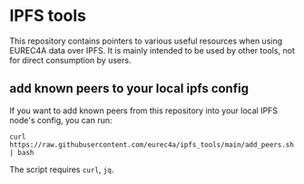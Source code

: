 # IPFS tools

This repository contains pointers to various useful resources when using EUREC4A data over IPFS.
It is mainly intended to be used by other tools, not for direct consumption by users.

## add known peers to your local ipfs config

If you want to add known peers from this repository into your local IPFS node's config, you can run:

```
curl https://raw.githubusercontent.com/eurec4a/ipfs_tools/main/add_peers.sh | bash
```

The script requires `curl`, `jq`.
